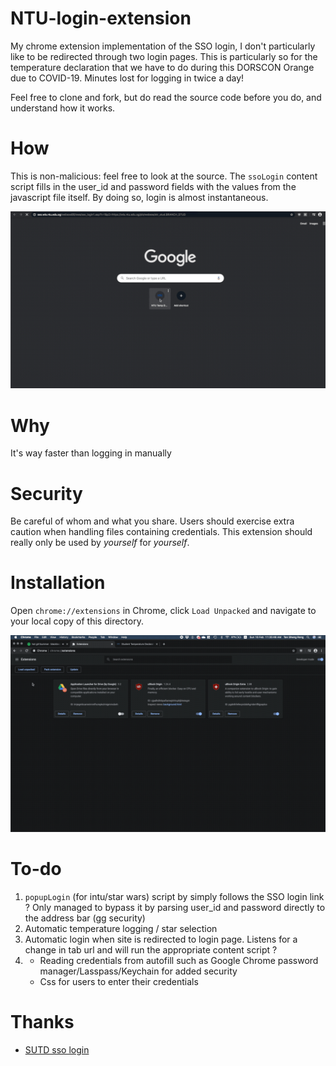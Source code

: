 # NTU-login-extension
My chrome extension implementation of the SSO login, I don't particularly like to be redirected through two login pages. This is particularly so for the temperature declaration that we have to do during this DORSCON Orange due to COVID-19. Minutes lost for logging in twice a day!

Feel free to clone and fork, but do read the source code before you do, and understand how it works.

# How
This is non-malicious: feel free to look at the source. The `ssoLogin` content script fills in the user_id and password fields with the values from the javascript file itself. By doing so, login is almost instantaneous. 

![login_demo](./assets/login_demo.gif)

# Why 

It's way faster than logging in manually 

# Security

Be careful of whom and what you share. Users should exercise extra caution when handling files containing credentials. This extension should really only be used by *yourself* for *yourself*. 

# Installation
Open `chrome://extensions` in Chrome, click `Load Unpacked` and navigate to your local copy of this directory.

![add_extension](./assets/add_extension.gif)

# To-do 
1. `popupLogin` (for intu/star wars) script by simply follows the SSO login link ? Only managed to bypass it by parsing user_id and password directly to the address bar (gg security)
2. Automatic temperature logging / star selection
3. Automatic login when site is redirected to login page. Listens for a change in tab url and will run the appropriate content script ?
4. - Reading credentials from autofill such as Google Chrome password manager/Lasspass/Keychain for added security
   - Css for users to enter their credentials

# Thanks

- [SUTD sso login](https://github.com/joel-huang/edimension-sso-login)
